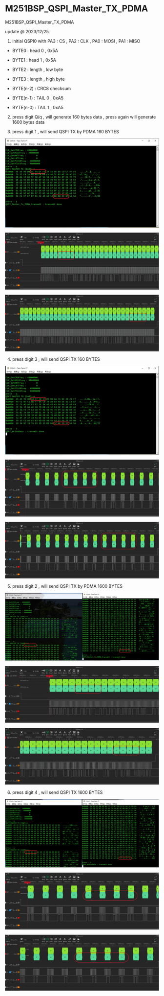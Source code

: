 # M251BSP_QSPI_Master_TX_PDMA
 M251BSP_QSPI_Master_TX_PDMA

update @ 2023/12/25

1. initial QSPI0 with PA3 : CS , PA2 : CLK , PA0 : MOSI , PA1 : MISO 

- BYTE0 : head 0 , 0x5A

- BYTE1 : head 1 , 0x5A

- BYTE2 : length , low byte 

- BYTE3 : length , high byte 

- BYTE(n-2) : CRC8 checksum

- BYTE(n-1) : TAIL 0 , 0xA5 

- BYTE(n-0) : TAIL 1 , 0xA5


2. press digit Q/q , will generate 160 bytes data , press again will generate 1600 bytes data

3. press digit 1 , will send QSPI TX by PDMA 160 BYTES 

![image](https://github.com/released/M251BSP_QSPI_Master_TX_PDMA/blob/main/log_qspi_pdma_160.jpg)	


![image](https://github.com/released/M251BSP_QSPI_Master_TX_PDMA/blob/main/LA_qspi_pdma_160_head.jpg)	


![image](https://github.com/released/M251BSP_QSPI_Master_TX_PDMA/blob/main/LA_qspi_pdma_160_tail.jpg)	


4. press digit 3 , will send QSPI TX 160 BYTES 

![image](https://github.com/released/M251BSP_QSPI_Master_TX_PDMA/blob/main/log_qspi_normal_160.jpg)	


![image](https://github.com/released/M251BSP_QSPI_Master_TX_PDMA/blob/main/LA_qspi_normal_160_head.jpg)	


![image](https://github.com/released/M251BSP_QSPI_Master_TX_PDMA/blob/main/LA_qspi_normal_160_tail.jpg)	


5. press digit 2 , will send QSPI TX by PDMA 1600 BYTES 

![image](https://github.com/released/M251BSP_QSPI_Master_TX_PDMA/blob/main/log_qspi_pdma_1600.jpg)	


![image](https://github.com/released/M251BSP_QSPI_Master_TX_PDMA/blob/main/LA_qspi_pdma_1600_head.jpg)	


![image](https://github.com/released/M251BSP_QSPI_Master_TX_PDMA/blob/main/LA_qspi_pdma_1600_tail.jpg)	


6. press digit 4 , will send QSPI TX 1600 BYTES 

![image](https://github.com/released/M251BSP_QSPI_Master_TX_PDMA/blob/main/log_qspi_normal_1600.jpg)	


![image](https://github.com/released/M251BSP_QSPI_Master_TX_PDMA/blob/main/LA_qspi_normal_1600_head.jpg)	


![image](https://github.com/released/M251BSP_QSPI_Master_TX_PDMA/blob/main/LA_qspi_normal_1600_tail.jpg)	

